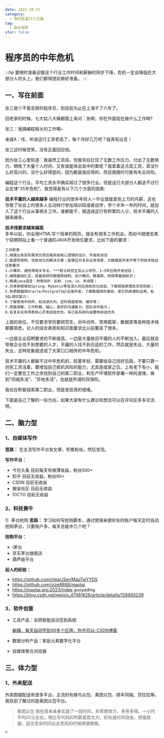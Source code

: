 ```yaml
---
date: 2022-10-21
category:
  - 我的苦逼IT人生路
tag:
  - 副业探索
star: false
---
```

# 程序员的中年危机
:::tip 
 要随时准备迎接这个行业工作时间和薪酬的同步下降，危机一定会降临在大部分人的头上，我们都得提前做好准备。
:::

## 一、写在前面

张三是个不善言辞的程序员，到目前为止在上海干了六年了。

回老家的时候，七大姑八大姨都围上来问：张啊，你在外面现在做什么工作啊?

张三：我搞编程相关的工作嘞~

亲戚A：哇，听说这行工资老高了，每个月好几万吧？娃真有出息！

张三这时候苦笑，没有正面回应他。

因为张三心里知道：我虽然工资高，但我背后扛住了无数工作压力，付出了无数努力，牺牲了大量个人时间，又有谁能体会其中的累呢？我拿着这点高工资，真没什么好高兴的，没什么好得瑟的，因为都是我应得的，而且我随时可能有失业风险。

编程这个行业，平均工资水平确实超过了很多行业。但是这行大部分人都逃不过行业定律"35岁危机"，我觉得是有以下几个方面的因素:  

**技术平庸的人越来越多**
编程行业的很多年轻人一毕业就能拿到上万的月薪，这也导致了社会上的很多人主动转行参加培训班或者自学，学个半年一年的时间，就加入了这个行业从事相关工作。谁都能干，就造成这行有积累的人少，技术平庸的人越来越多。  

**技术栈要求越来越高**  
多年以前，你会用HTML写个简单的网页，就会有很多工作机会，而如今随便去某个招聘网站上看一个普通的JAVA开发岗位要求，比如下面的要求：
```
工作职责
1.根据业务实际需求负责后端系统核心逻辑的设计、开发和测试
2.能提供架构、性能优化的解决方案；能够应对复杂业务场景、大数据高并发环境下的技术挑战
任职要求
1.计算机、通信等相关专业，***硕士研究生及以上学历，1~3年应用开发经验；
2.编程基础扎实，具备良好的数据库结构、设计模式、数据库、网络等基础知识；
3.精通java语言：熟悉OOP、反射、jvm、io、多线程；
4.对常用框架如Spring、Mybatis等有深入的应用和优化经验，了解框架原理及实现机制；
5.熟悉数据库Oracle/PostgrelSql应用开发，了解数据库的事务、索引的原理和应用，有SQL调优能力；
6.了解常用中间件，如消息队列、定时调度框架、缓存等；
7.思路清晰，工作积极，细心，良好的沟通能力、团队协作能力；
8.有复杂业务场景核心开发经验优先，有已有系统升级重构经验优先
```
上面的岗位，不仅要求学历要研究生，对中间件、常用框架、数据库等各种技术栈都要熟悉，对人的综合素质和知识面要求比以前要高了很多。  

一边是企业招聘要求的不断提高，一边是大量依旧平庸的人的不断加入，最后就会导致企业找不到想要的人才，平庸的人找不到合适的工作，然后就是失业，大量的失业，这种现象就造成了大家口口相传的中年危机。

技术平庸的人都躲不过中年危机的，趁着年轻，需要给自己找好后路，不要只靠一份死工资活着，要增加自己抵抗风险的能力，尤其是成家之后，上有老下有小，我们一定要在工作之余找到自己的第二职业，和生产环境软件部署一样的道理，做到"同城多活"、"异地多活"，也就是所谓的双保险。

我也在积极探索第二职业，但是发现真的很难。

下面是自己了解的一些方向，如果大家有什么建议和想法可以在评论区多多交流呀。
## 二、脑力型

### 1、自媒体写作  
**思路：** 在主流写作平台发文章，积累粉丝，然后变现。

**写作平台：**

- 今日头条
   目前每天有微薄收益，粉丝500+
- 知乎
  目前无收益，粉丝90+
- CSDN
  目前无收益
- 掘金社区
  目前无收益
- 51CTO
  目前无收益

### 2、科技黄牛
1）茅台抢购
**思路：** 学习如何写抢购脚本，通过使用亲朋好友的账户每天定时自动抢购茅台，只要账户多，每天总能中几个吧？

**抢购平台：**
   - i茅台
   - 京东茅台旗舰店
   - 葫芦娃平台

**前人的经验：**
   - https://github.com/clearJSer/MaoTaiYYDS
   - https://github.com/yize8888/maotai
   - https://maotai.pro:2023/index  guoyading
   - https://blog.csdn.net/weixin_47481826/article/details/128893239

### 3、软件创意

- 工具产品：全网智能自动签到系统

  [躺赚，每天自动签到30多个应用，你也可以-CSDN博客](https://blog.csdn.net/somenzz/article/details/115683497)

- 数据分析产品：家庭元素数字化平台

- 自媒体聚合浏览器
  

## 三、体力型

### 1、外卖配送
 外卖跑腿配送有很多平台，主流的有蜂鸟众包、美团众包、顺丰同城、货拉拉等，我目前了解过的是美团众包平台。  

 > 美团众包
 > 我在周末亲身实践了一段时间，非常费体力，多劳多得。一小时平均20元左右。相比写代码的时薪差距太大。好处是时间自由，想接就接，适合空余时间出去兜风的时候顺便做做。

 <img src="http://cdn.gydblog.com/images/fuye/fuye-1.jpg"  style="zoom: 50%;margin:0 auto;display:block"/><br/>

